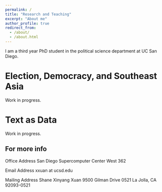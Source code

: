 ```yaml
---
permalink: /
title: "Research and Teaching"
excerpt: "About me"
author_profile: true
redirect_from: 
  - /about/
  - /about.html
---
```


I am a third year PhD student in the political science department at UC San Diego.

Election, Democracy, and Southeast Asia
======
Work in progress.

Text as Data
======
Work in progress. 

For more info
------
Office Address
San Diego Supercomputer Center
West 362

Email Address
xxuan at ucsd.edu

Mailing Address
Shane Xinyang Xuan
9500 Gilman Drive 0521
La Jolla, CA 92093-0521
